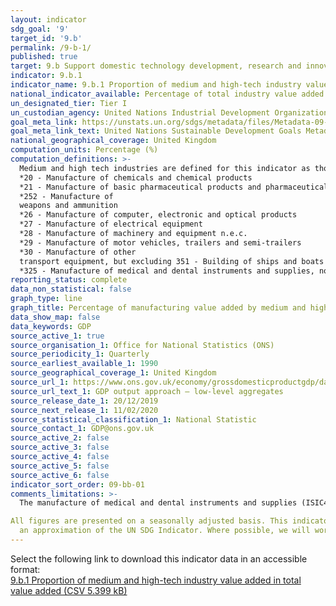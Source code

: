 ```yaml
---
layout: indicator
sdg_goal: '9'
target_id: '9.b'
permalink: /9-b-1/
published: true
target: 9.b Support domestic technology development, research and innovation in developing countries, including by ensuring a conducive policy environment for, inter alia, industrial diversification and value addition to commodities
indicator: 9.b.1
indicator_name: 9.b.1 Proportion of medium and high-tech industry value added in total value added
national_indicator_available: Percentage of total industry value added by different industries
un_designated_tier: Tier I
un_custodian_agency: United Nations Industrial Development Organization (UNIDO)
goal_meta_link: https://unstats.un.org/sdgs/metadata/files/Metadata-09-0B-01.pdf 
goal_meta_link_text: United Nations Sustainable Development Goals Metadata (PDF 332 KB)
national_geographical_coverage: United Kingdom
computation_units: Percentage (%)
computation_definitions: >-
  Medium and high tech industries are defined for this indicator as those covered by the following ISIC revision 4 codes; 
  *20 - Manufacture of chemicals and chemical products
  *21 - Manufacture of basic pharmaceutical products and pharmaceutical preparations
  *252 - Manufacture of
  weapons and ammunition
  *26 - Manufacture of computer, electronic and optical products
  *27 - Manufacture of electrical equipment
  *28 - Manufacture of machinery and equipment n.e.c.
  *29 - Manufacture of motor vehicles, trailers and semi-trailers
  *30 - Manufacture of other
  transport equipment, but excluding 351 - Building of ships and boats
  *325 - Manufacture of medical and dental instruments and supplies, not included in these figures
reporting_status: complete
data_non_statistical: false
graph_type: line
graph_title: Percentage of manufacturing value added by medium and high tech industries.
data_show_map: false
data_keywords: GDP
source_active_1: true
source_organisation_1: Office for National Statistics (ONS)
source_periodicity_1: Quarterly
source_earliest_available_1: 1990
source_geographical_coverage_1: United Kingdom
source_url_1: https://www.ons.gov.uk/economy/grossdomesticproductgdp/datasets/ukgdpolowlevelaggregates
source_url_text_1: GDP output approach – low-level aggregates
source_release_date_1: 20/12/2019
source_next_release_1: 11/02/2020
source_statistical_classification_1: National Statistic
source_contact_1: GDP@ons.gov.uk
source_active_2: false
source_active_3: false
source_active_4: false
source_active_5: false
source_active_6: false
indicator_sort_order: 09-bb-01
comments_limitations: >-
  The manufacture of medical and dental instruments and supplies (ISIC4 325) have been excluded from the figures due to the small size of 325 meaning that it is not available as a specific breakdown.

All figures are presented on a seasonally adjusted basis. This indicator is being used as
  an approximation of the UN SDG Indicator. Where possible, we will work to identify or develop UK data to meet the global indicator specification. This indicator has been identified in collaboration with topic experts.
---
```

Select the following link to download this indicator data in an accessible format:<br>[9.b.1 Proportion of medium and high-tech industry value added in total value added (CSV 5.399 kB)](https://sustainabledevelopment-uk.github.io/sdg-data/data/9-b-1.csv)